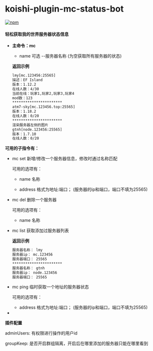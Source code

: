 # koishi-plugin-mc-status-bot

[![npm](https://img.shields.io/npm/v/koishi-plugin-mc-status-bot?style=flat-square)](https://www.npmjs.com/package/koishi-plugin-mc-status-bot)

#### 轻松获取我的世界服务器状态信息

- **主命令：mc**

  - name 可选 --服务器名称 (为空获取所有服务器的状态)

  **返回示例**

  ```tex
  lmy[mc.123456:25565]
  描述：EF Island
  版本：1.12.2
  在线人数：4/30
  当前在线：玩家1,玩家2,玩家3,玩家4
  mod数：123
  ***********************
  atm7-sky[mc.123456.top:25565]
  版本：1.18.2
  在线人数：0/20
  ***********************
  渲染服务器左侧的图片
  gtnh[node.123456:25565]
  版本：1.7.10
  在线人数：0/20
  ```


**可用的子指令有：**

- mc set 新增/修改一个服务器信息，修改时通过名称匹配

  可用的选项有：

  - name 名称

  - address 格式为地址:端口； (服务器的ip和端口，端口不填为25565)

- mc del 删除一个服务器

  可用的选项有：

  - name 名称

- mc list 获取添加过服务器列表

  **返回示例**

  ```tex
  服务器名称： lmy
  服务器ip： mc.123456
  服务器端口： 25565
  ***********************
  服务器名称： gtnh
  服务器ip： node.123456
  服务器端口： 25565
  ```

- mc ping 临时获取一个地址的服务器状态

  可用的选项有：

  - address 格式为地址:端口； (服务器的ip和端口，端口不填为25565)

- 

**插件配置**

adminUsers: 有权限进行操作的用户id

groupKeep: 是否开启群组隔离，开启后在哪里添加的服务器只能在哪里看到


